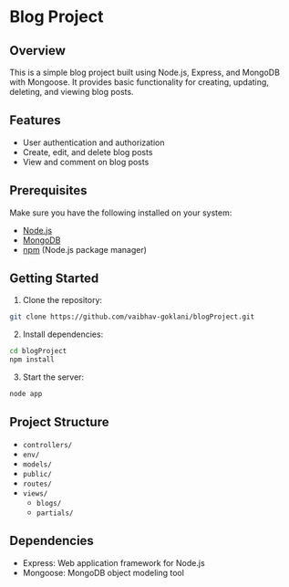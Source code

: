 # Blog Project

## Overview

This is a simple blog project built using Node.js, Express, and MongoDB with Mongoose. It provides basic functionality for creating, updating, deleting, and viewing blog posts.

## Features

- User authentication and authorization
- Create, edit, and delete blog posts
- View and comment on blog posts

## Prerequisites

Make sure you have the following installed on your system:

- [Node.js](https://nodejs.org/)
- [MongoDB](https://www.mongodb.com/)
- [npm](https://www.npmjs.com/) (Node.js package manager)

## Getting Started

1. Clone the repository:

```bash
git clone https://github.com/vaibhav-goklani/blogProject.git
```


2. Install dependencies:

```bash
cd blogProject
npm install
```

3. Start the server:

```bash
node app
```

## Project Structure

- `controllers/`
- `env/`
- `models/`
- `public/`
- `routes/`
- `views/`
  - `blogs/`
  - `partials/`

## Dependencies

- Express: Web application framework for Node.js
- Mongoose: MongoDB object modeling tool

